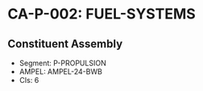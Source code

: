 # CA-P-002: FUEL-SYSTEMS

## Constituent Assembly
- Segment: P-PROPULSION
- AMPEL: AMPEL-24-BWB
- CIs: 6
